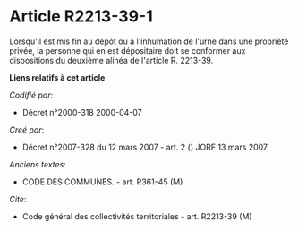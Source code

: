 # Article R2213-39-1

Lorsqu'il est mis fin au dépôt ou à l'inhumation de l'urne dans une propriété privée, la personne qui en est dépositaire doit
se conformer aux dispositions du deuxième alinéa de l'article R. 2213-39.

**Liens relatifs à cet article**

_Codifié par_:

  - Décret n°2000-318 2000-04-07

_Créé par_:

  - Décret n°2007-328 du 12 mars 2007 - art. 2 () JORF 13 mars 2007

_Anciens textes_:

  - CODE DES COMMUNES. - art. R361-45 (M)

_Cite_:

  - Code général des collectivités territoriales - art. R2213-39 (M)
